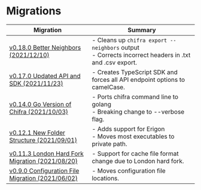 # Migrations

| Migration                                                                                                                                             | Summary                                                                                                   |
| ----------------------------------------------------------------------------------------------------------------------------------------------------- | --------------------------------------------------------------------------------------------------------- |
| [v0.18.0 Better Neighbors (2021/12/10)](https://github.com/TrueBlocks/trueblocks-core/blob/develop/src/other/migrations/README-v0.18.0.md)            | - Cleans up `chifra export --neighbors` output<br />- Corrects incorrect headers in .txt and .csv export. |
| [v0.17.0 Updated API and SDK (2021/11/23)](https://github.com/TrueBlocks/trueblocks-core/blob/develop/src/other/migrations/README-v0.17.0.md)         | - Creates TypeScript SDK and forces all API endpoint options to camelCase.                                |
| [v0.14.0 Go Version of Chifra (2021/10/03)](https://github.com/TrueBlocks/trueblocks-core/blob/develop/src/other/migrations/README-v0.14.0.md)        | - Ports chifra command line to golang<br />- Breaking change to --verbose flag.                           |
| [v0.12.1 New Folder Structure (2021/09/01)](https://github.com/TrueBlocks/trueblocks-core/blob/develop/src/other/migrations/README-v0.12.1.md)        | - Adds support for Erigon<br />- Moves most executables to private path.                                  |
| [v0.11.3 London Hard Fork Migration (2021/08/20)](https://github.com/TrueBlocks/trueblocks-core/blob/develop/src/other/migrations/README-v0.11.3.md)  | - Support for cache file format change due to London hard fork.                                           |
| [v0.9.0 Configuration File Migration (2021/06/02)](https://github.com/TrueBlocks/trueblocks-core/blob/develop/src/other/migrations/README-v0.09.0.md) | - Moves configuration file locations.                                                                     |
